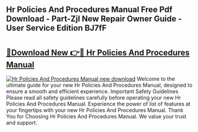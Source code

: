 ## Hr Policies And Procedures Manual Free Pdf Download - Part-ZjI New Repair Owner Guide - User Service Edition BJ7fF

# <h2><a href="http://bc40967.oget.top/?id=Hr+Policies+And+Procedures+Manual">🔗Download New 👉🔴 Hr Policies And Procedures Manual</a></h2>

[![Hr Policies And Procedures Manual new download](https://i.imgur.com/5g1atiW.png)](http://bc40967.oget.top/?id=Hr+Policies+And+Procedures+Manual)
Welcome to the ultimate guide for your new Hr Policies And Procedures Manual, designed to ensure a smooth and efficient experience. Important Safety Guidelines Please read all safety guidelines carefully before operating your new Hr Policies And Procedures Manual. Experience the power of list of features at your fingertips with your new Hr Policies And Procedures Manual. Thank You for Choosing Hr Policies And Procedures Manual. We value your trust and support.
